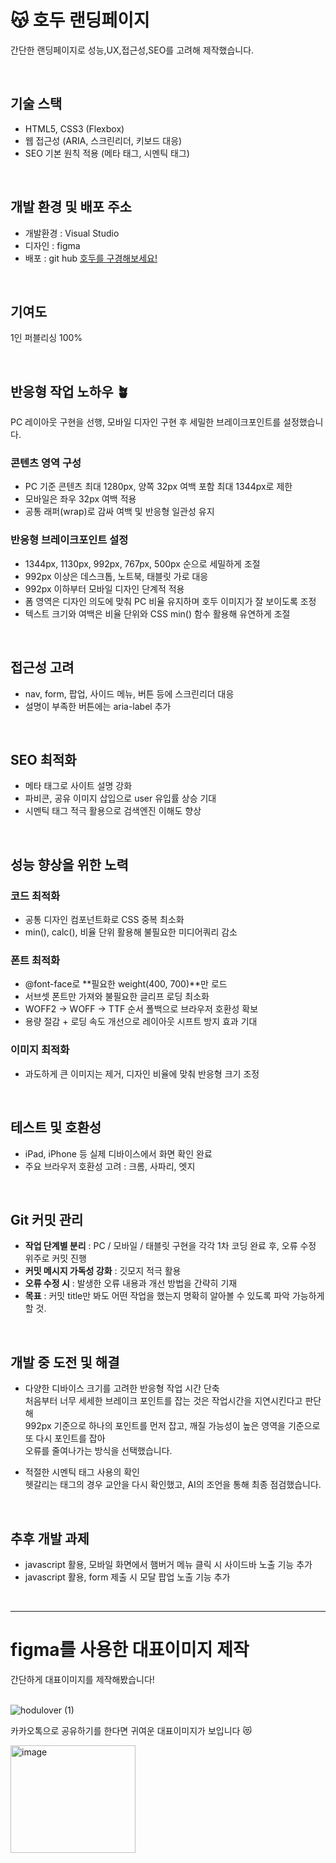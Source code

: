 # 😽 호두 랜딩페이지

간단한 랜딩페이지로 성능,UX,접근성,SEO를 고려해 제작했습니다.

<br />

## 기술 스택

- HTML5, CSS3 (Flexbox)
- 웹 접근성 (ARIA, 스크린리더, 키보드 대응)
- SEO 기본 원칙 적용 (메타 태그, 시멘틱 태그)
<br />

## 개발 환경 및 배포 주소

- 개발환경 : Visual Studio <br />
- 디자인 : figma <br />
- 배포 : git hub
[호두를 구경해보세요!](https://yeaseula.github.io/Hodulove/)
<br />

## 기여도

1인 퍼블리싱 100%

<br />

## 반응형 작업 노하우 🪴

PC 레이아웃 구현을 선행, 모바일 디자인 구현 후 세밀한 브레이크포인트를 설정했습니다.

### 콘텐츠 영역 구성

- PC 기준 콘텐츠 최대 1280px, 양쪽 32px 여백 포함 최대 1344px로 제한
- 모바일은 좌우 32px 여백 적용
- 공통 래퍼(wrap)로 감싸 여백 및 반응형 일관성 유지

### 반응형 브레이크포인트 설정

- 1344px, 1130px, 992px, 767px, 500px 순으로 세밀하게 조절
- 992px 이상은 데스크톱, 노트북, 태블릿 가로 대응
- 992px 이하부터 모바일 디자인 단계적 적용
- 폼 영역은 디자인 의도에 맞춰 PC 비율 유지하며 호두 이미지가 잘 보이도록 조정
- 텍스트 크기와 여백은 비율 단위와 CSS min() 함수 활용해 유연하게 조절
<br />

## 접근성 고려

- nav, form, 팝업, 사이드 메뉴, 버튼 등에 스크린리더 대응
- 설명이 부족한 버튼에는 aria-label 추가
<br />

## SEO 최적화

- 메타 태그로 사이트 설명 강화
- 파비콘, 공유 이미지 삽입으로 user 유입률 상승 기대
- 시멘틱 태그 적극 활용으로 검색엔진 이해도 향상
<br />

## 성능 향상을 위한 노력

### 코드 최적화

- 공통 디자인 컴포넌트화로 CSS 중복 최소화
- min(), calc(), 비율 단위 활용해 불필요한 미디어쿼리 감소

### 폰트 최적화

- @font-face로 **필요한 weight(400, 700)**만 로드
- 서브셋 폰트만 가져와 불필요한 글리프 로딩 최소화
- WOFF2 → WOFF → TTF 순서 폴백으로 브라우저 호환성 확보
- 용량 절감 + 로딩 속도 개선으로 레이아웃 시프트 방지 효과 기대

### 이미지 최적화

- 과도하게 큰 이미지는 제거, 디자인 비율에 맞춰 반응형 크기 조정
<br />

## 테스트 및 호환성

- iPad, iPhone 등 실제 디바이스에서 화면 확인 완료
- 주요 브라우저 호환성 고려 : 크롬, 사파리, 엣지
<br />

## Git 커밋 관리

- **작업 단계별 분리** : PC / 모바일 / 태블릿 구현을 각각 1차 코딩 완료 후, 오류 수정 위주로 커밋 진행
- **커밋 메시지 가독성 강화** : 깃모지 적극 활용
- **오류 수정 시** : 발생한 오류 내용과 개선 방법을 간략히 기재
- **목표** : 커밋 title만 봐도 어떤 작업을 했는지 명확히 알아볼 수 있도록 파악 가능하게 할 것.
<br />

## 개발 중 도전 및 해결 

- 다양한 디바이스 크기를 고려한 반응형 작업 시간 단축 <br />
처음부터 너무 세세한 브레이크 포인트를 잡는 것은 작업시간을 지연시킨다고 판단해<br />
992px 기준으로 하나의 포인트를 먼저 잡고, 깨질 가능성이 높은 영역을 기준으로 또 다시 포인트를 잡아<br />
오류를 줄여나가는 방식을 선택했습니다.

- 적절한 시멘틱 태그 사용의 확인<br />
헷갈리는 태그의 경우 교안을 다시 확인했고, AI의 조언을 통해 최종 점검했습니다.
<br />

## 추후 개발 과제

- javascript 활용, 모바일 화면에서 햄버거 메뉴 클릭 시 사이드바 노출 기능 추가
- javascript 활용, form 제출 시 모달 팝업 노출 기능 추가

<br />

---

# figma를 사용한 대표이미지 제작

간단하게 대표이미지를 제작해봤습니다! <br /><br />

![hodulover (1)](https://github.com/user-attachments/assets/fcfcca51-3a7e-4512-8889-b905aecaf83f)

카카오톡으로 공유하기를 한다면 귀여운 대표이미지가 보입니다 😻

<img width="200" height="172" alt="image" src="https://github.com/user-attachments/assets/f2b15ad0-7bc2-4c29-ad26-2151b968ae97" />


